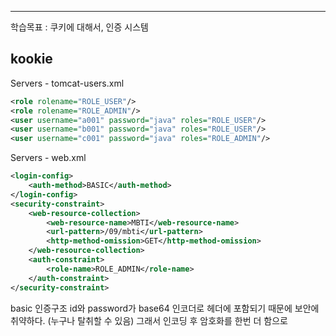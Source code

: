 <hr>

학습목표 : 쿠키에 대해서, 인증 시스템

## kookie


Servers - tomcat-users.xml
```xml
<role rolename="ROLE_USER"/>
<role rolename="ROLE_ADMIN"/>
<user username="a001" password="java" roles="ROLE_USER"/>
<user username="b001" password="java" roles="ROLE_USER"/>
<user username="c001" password="java" roles="ROLE_ADMIN"/>
```

Servers - web.xml
```xml
<login-config>
	<auth-method>BASIC</auth-method>
</login-config>
<security-constraint>
	<web-resource-collection>
		<web-resource-name>MBTI</web-resource-name>
		<url-pattern>/09/mbti</url-pattern>
		<http-method-omission>GET</http-method-omission>
	</web-resource-collection>
	<auth-constraint>
		<role-name>ROLE_ADMIN</role-name>
	</auth-constraint>
</security-constraint>
```

basic 인증구조
id와 password가 base64 인코더로 헤더에 포함되기 때문에 
보안에 취약하다. (누구나 탈취할 수 있음)
그래서 인코딩 후 암호화를 한번 더 함으로 